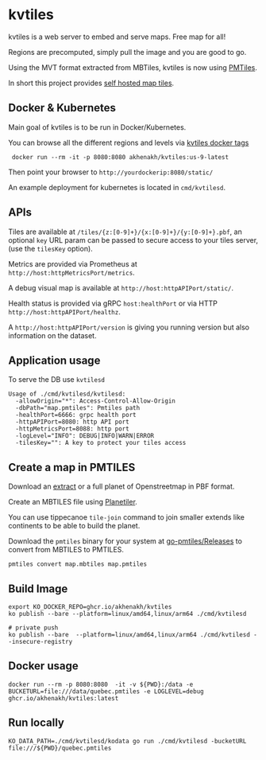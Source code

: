 # kvtiles

kvtiles is a web server to embed and serve maps. Free map for all!

Regions are precomputed, simply pull the image and you are good to go.

Using the MVT format extracted from MBTiles, kvtiles is now using [PMTiles](https://protomaps.com/).

In short this project provides [self hosted map tiles](https://blog.nobugware.com/post/2019/self_hosted_world_maps/). 


## Docker & Kubernetes

Main goal of kvtiles is to be run in Docker/Kubernetes.

You can browse all the different regions and levels via [kvtiles docker tags](https://hub.docker.com/r/akhenakh/kvtiles/tags)

```
 docker run --rm -it -p 8080:8080 akhenakh/kvtiles:us-9-latest
```

Then point your browser to `http://yourdockerip:8080/static/`

An example deployment for kubernetes is located in `cmd/kvtilesd`.

## APIs

Tiles are available at `/tiles/{z:[0-9]+}/{x:[0-9]+}/{y:[0-9]+}.pbf`, an optional `key` URL param can be passed to secure access to your tiles server, (use the `tilesKey` option).

Metrics are provided via Prometheus at `http://host:httpMetricsPort/metrics`.

A debug visual map is available at `http://host:httpAPIPort/static/`.

Health status is provided via gRPC `host:healthPort` or via HTTP `http://host:httpAPIPort/healthz`.

A `http://host:httpAPIPort/version` is giving you running version but also information on the dataset.


## Application usage


To serve the DB use `kvtilesd`
```
Usage of ./cmd/kvtilesd/kvtilesd:
  -allowOrigin="*": Access-Control-Allow-Origin
  -dbPath="map.pmtiles": Pmtiles path
  -healthPort=6666: grpc health port
  -httpAPIPort=8080: http API port
  -httpMetricsPort=8088: http port
  -logLevel="INFO": DEBUG|INFO|WARN|ERROR
  -tilesKey="": A key to protect your tiles access
```

## Create a map in PMTILES

Download an [extract](http://download.geofabrik.de/) or a full planet of Openstreetmap in PBF format.

Create an MBTILES file using [Planetiler](https://github.com/onthegomap/planetiler).

You can use tippecanoe `tile-join` command to join smaller extends like continents to be able to build the planet.

Download the `pmtiles` binary for your system at [go-pmtiles/Releases](https://github.com/protomaps/go-pmtiles/releases) to convert from MBTILES to PMTILES.

```
pmtiles convert map.mbtiles map.pmtiles
```


## Build Image

```
export KO_DOCKER_REPO=ghcr.io/akhenakh/kvtiles  
ko publish --bare --platform=linux/amd64,linux/arm64 ./cmd/kvtilesd 

# private push
ko publish --bare  --platform=linux/amd64,linux/arm64 ./cmd/kvtilesd --insecure-registry 
```

## Docker usage

```
docker run --rm -p 8080:8080  -it -v ${PWD}:/data -e BUCKETURL=file:///data/quebec.pmtiles -e LOGLEVEL=debug ghcr.io/akhenakh/kvtiles:latest
```

## Run locally

```
KO_DATA_PATH=./cmd/kvtilesd/kodata go run ./cmd/kvtilesd -bucketURL file:///${PWD}/quebec.pmtiles 
```
